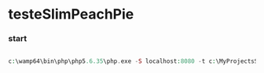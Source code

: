 # testeSlimPeachPie

### start
```php 

c:\wamp64\bin\php\php5.6.35\php.exe -S localhost:8080 -t c:\MyProjectsSharp\testeSlimPeachPie\testeSlimPeachPie\testeSlimPeachPie

```
